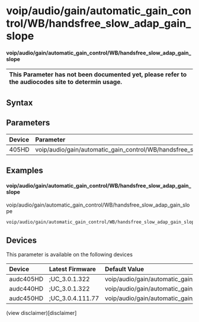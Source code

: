 ﻿---
description: voip/audio/gain/automatic_gain_control/WB/handsfree_slow_adap_gain_slope
search: false
---

# voip/audio/gain/automatic_gain_control/WB/handsfree_slow_adap_gain_slope

#### voip/audio/gain/automatic_gain_control/WB/handsfree_slow_adap_gain_slope


| This Parameter has not been documented yet, please refer to the audiocodes site to determin usage.  | 
| :--- |

## Syntax

## Parameters
|Device|Parameter|value|Description|
|:---|:---|:---|:---|
| 405HD | voip/audio/gain/automatic_gain_control/WB/handsfree_slow_adap_gain_slope |  |  |

## Examples
#### voip/audio/gain/automatic_gain_control/WB/handsfree_slow_adap_gain_slope

voip/audio/gain/automatic_gain_control/WB/handsfree_slow_adap_gain_slope

```
voip/audio/gain/automatic_gain_control/WB/handsfree_slow_adap_gain_slope=1_00
```

## Devices
This parameter is available on the following devices

| Device | Latest Firmware | Default Value |
|:---|:---|:---|
| audc405HD | ;UC_3.0.1.322 | voip/audio/gain/automatic_gain_control/WB/handsfree_slow_adap_gain_slope=1_00 
| audc440HD | ;UC_3.0.1.322 | voip/audio/gain/automatic_gain_control/WB/handsfree_slow_adap_gain_slope=1_00 
| audc450HD | ;UC_3.0.4.111.77 | voip/audio/gain/automatic_gain_control/WB/handsfree_slow_adap_gain_slope=1_00 

(view disclaimer)[disclaimer]
